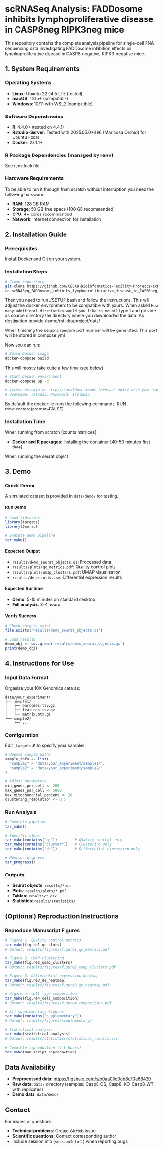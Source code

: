 # scRNASeq Analysis: FADDosome inhibits lymphoproliferative disease in CASP8neg RIPK3neg mice

This repository contains the complete analysis pipeline for single-cell RNA sequencing data investigating FADDosome inhibition effects on lymphoproliferative disease in CASP8-negative, RIPK3-negative mice.

## 1. System Requirements

### Operating Systems
- **Linux**: Ubuntu 22.04.5 LTS (tested)
- **macOS**: 10.15+ (compatible) 
- **Windows**: 10/11 with WSL2 (compatible)

### Software Dependencies
- **R**: 4.4.0+ (tested on 4.4.1)
- **Rstudio-Server**: Tested with 2025.05.0+496 (Mariposa Orchid) for Ubuntu Focal
- **Docker**: 28.1.1+

### R Package Dependencies (managed by renv)
See renv.lock file.

### Hardware Requirements
To be able to run it through from scratch without interruption you need the following hardware:
- **RAM**: 128 GB RAM
- **Storage**: 50 GB free space (100 GB recommended)
- **CPU**: 4+ cores recommended
- **Network**: Internet connection for installation


## 2. Installation Guide

### Prerequisites
Install Docker and Git on your system.

### Installation Steps

```bash
# Clone repository
git clone https://github.com/CECAD-Bioinformatics-Facility-Projects/scRNASeq_FADDosome_inhibits_lymphoproliferative_disease_in_CASP8neg_RIPK3neg_mice.git
cd scRNASeq_FADDosome_inhibits_lymphoproliferative_disease_in_CASP8neg_RIPK3neg_mice
```
Then you need to run ./SETUP.bash and follow the instructions. This will adjust
the docker environment to be compatible with yours. When asked
`How many additional directories would you like to mount?` type 1 and provide
as source directory the directory where you downloaded the data. As destination
provide /home/rstudio/project/data/

When finishing the setup a random port number will be generated. This port will
be stored in compose.yml

Now you can run:
```bash
# Build Docker image
docker-compose build
```

This will mostly take quite a few time (see below)

```bash
# Start Docker environment
docker-compose up -d

# Access RStudio at http://localhost:50362 [REPLACE 50362 with your randomly generated port number]
# Username: rstudio, Password: 1rstudio
```

By default the dockerfile runs the following commands:
RUN renv::restore(prompt=FALSE)

### Installation Time

When running from scratch [counts matrices]:
- **Docker and R packages**: Installing the container [40-50 minutes first time]

When running the seurat object 

## 3. Demo

### Quick Demo
A simulated dataset is provided in `data/demo/` for testing.

#### Run Demo
```r
# Load libraries
library(targets)
library(Seurat)

# Execute demo pipeline
tar_make()
```

#### Expected Output
- `results/demo_seurat_objects.qs`: Processed data
- `results/plots/qc_metrics.pdf`: Quality control plots
- `results/plots/umap_clusters.pdf`: UMAP visualization
- `results/de_results.csv`: Differential expression results

#### Expected Runtime
- **Demo**: 5-10 minutes on standard desktop
- **Full analysis**: 2-4 hours

#### Verify Success
```r
# Check outputs exist
file.exists("results/demo_seurat_objects.qs")

# Load results
demo_obj <- qs::qread("results/demo_seurat_objects.qs")
print(demo_obj)
```

## 4. Instructions for Use

### Input Data Format
Organize your 10X Genomics data as:
```
data/your_experiment/
├── sample1/
│   ├── barcodes.tsv.gz
│   ├── features.tsv.gz
│   └── matrix.mtx.gz
└── sample2/
    └── ...
```

### Configuration
Edit `_targets.R` to specify your samples:
```r
# Update sample paths
sample_info <- list(
  "sample1" = "data/your_experiment/sample1/",
  "sample2" = "data/your_experiment/sample2/"
)

# Adjust parameters
min_genes_per_cell <- 200
max_genes_per_cell <- 5000
max_mitochondrial_percent <- 20
clustering_resolution <- 0.5
```

### Run Analysis
```r
# Complete pipeline
tar_make()

# Specific steps
tar_make(contains("qc"))        # Quality control only
tar_make(contains("cluster"))   # Clustering only
tar_make(contains("de"))        # Differential expression only

# Monitor progress
tar_progress()
```

### Outputs
- **Seurat objects**: `results/*.qs`
- **Plots**: `results/plots/*.pdf`
- **Tables**: `results/*.csv`
- **Statistics**: `results/statistics/`

## (Optional) Reproduction Instructions

### Reproduce Manuscript Figures
```r
# Figure 1: Quality control metrics
tar_make(figure1_qc_plots)
# Output: results/figures/figure1_qc_metrics.pdf

# Figure 2: UMAP clustering
tar_make(figure2_umap_clusters)  
# Output: results/figures/figure2_umap_clusters.pdf

# Figure 3: Differential expression heatmap
tar_make(figure3_de_heatmap)
# Output: results/figures/figure3_de_heatmap.pdf

# Figure 4: Cell type composition
tar_make(figure4_cell_composition)
# Output: results/figures/figure4_composition.pdf

# All supplementary figures
tar_make(contains("supplementary"))
# Output: results/figures/supplementary/

# Statistical analysis
tar_make(statistical_analysis)
# Output: results/statistics/statistical_results.csv

# Complete reproduction (4-6 hours)
tar_make(manuscript_reproduction)
```

## Data Availability

- **Preprocessed data**: https://figshare.com/s/b0aa00e0cb8e70a68429
- **Raw data**: `data/` directory (samples: Casp8_CS, Casp8_KO, Casp8_WT with replicates)
- **Demo data**: `data/demo/`

## Contact

For issues or questions:
- **Technical problems**: Create GitHub issue
- **Scientific questions**: Contact corresponding author
- Include session info (`sessionInfo()`) when reporting bugs
